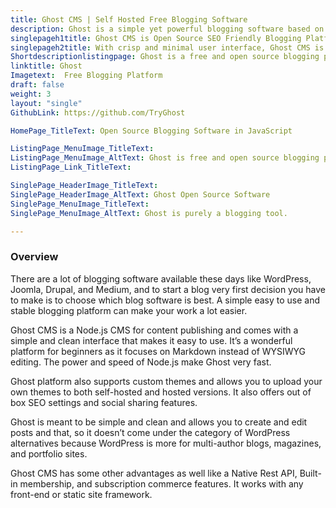 ```yaml
---
title: Ghost CMS | Self Hosted Free Blogging Software
description: Ghost is a simple yet powerful blogging software based on Markdown instead of WYSIWYG editing. Being static HTML, fast loading speed improves user experience.
singlepageh1title: Ghost CMS is Open Source SEO Friendly Blogging Platform
singlepageh2title: With crisp and minimal user interface, Ghost CMS is purely a blogging tool. Start blogging equipped with builtin themes, forms, subscriptions and email newsletters.
Shortdescriptionlistingpage: Ghost is a free and open source blogging platform written in JavaScript and distributed under the MIT License, designed to simplify the process of online publishing for individual bloggers as well as online publications.
linktitle: Ghost
Imagetext:  Free Blogging Platform 
draft: false
weight: 3
layout: "single"
GithubLink: https://github.com/TryGhost

HomePage_TitleText: Open Source Blogging Software in JavaScript

ListingPage_MenuImage_TitleText: 
ListingPage_MenuImage_AltText: Ghost is free and open source blogging platform
ListingPage_Link_TitleText: 

SinglePage_HeaderImage_TitleText: 
SinglePage_HeaderImage_AltText: Ghost Open Source Software
SinglePage_MenuImage_TitleText: 
SinglePage_MenuImage_AltText: Ghost is purely a blogging tool.

---
```


### Overview

There are a lot of blogging software available these days like WordPress, Joomla, Drupal, and Medium, and to start a blog very first decision you have to make is to choose which blog software is best. A simple easy to use and stable blogging platform can make your work a lot easier.

Ghost CMS is a Node.js CMS for content publishing and comes with a simple and clean interface that makes it easy to use. It’s a wonderful platform for beginners as it focuses on Markdown instead of WYSIWYG editing. The power and speed of Node.js make Ghost very fast.

Ghost platform also supports custom themes and allows you to upload your own themes to both self-hosted and hosted versions. It also offers out of box SEO settings and social sharing features.

Ghost is meant to be simple and clean and allows you to create and edit posts and that, so it doesn’t come under the category of WordPress alternatives because WordPress is more for multi-author blogs, magazines, and portfolio sites.

Ghost CMS has some other advantages as well like a Native Rest API, Built-in membership, and subscription commerce features. It works with any front-end or static site framework.
